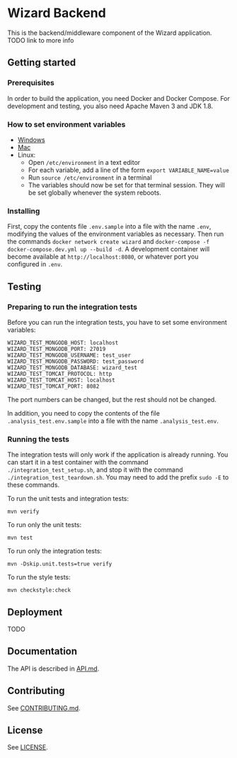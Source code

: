 # Wizard Backend
This is the backend/middleware component of the Wizard application. TODO link to more info

## Getting started
### Prerequisites
In order to build the application, you need Docker and Docker Compose. For development and testing, you also need Apache Maven 3 and JDK 1.8.

### How to set environment variables
- [Windows](https://www.techjunkie.com/environment-variables-windows-10/)
- [Mac](https://apple.stackexchange.com/questions/106778)
- Linux:
    - Open `/etc/environment` in a text editor
    - For each variable, add a line of the form `export VARIABLE_NAME=value`
    - Run `source /etc/environment` in a terminal
    - The variables should now be set for that terminal session.
    They will be set globally whenever the system reboots. 

### Installing
First, copy the contents file `.env.sample` into a file with the name `.env`, modifying the values of the environment variables as necessary. Then run the commands `docker network create wizard` and `docker-compose -f docker-compose.dev.yml up --build -d`. A development container will become available at `http://localhost:8080`, or whatever port you configured in `.env`.

## Testing
### Preparing to run the integration tests
Before you can run the integration tests, you have to set some environment variables:

```
WIZARD_TEST_MONGODB_HOST: localhost
WIZARD_TEST_MONGODB_PORT: 27019
WIZARD_TEST_MONGODB_USERNAME: test_user
WIZARD_TEST_MONGODB_PASSWORD: test_password
WIZARD_TEST_MONGODB_DATABASE: wizard_test
WIZARD_TEST_TOMCAT_PROTOCOL: http
WIZARD_TEST_TOMCAT_HOST: localhost
WIZARD_TEST_TOMCAT_PORT: 8082

```

The port numbers can be changed, but the rest should not be changed.

In addition, you need to copy the contents of the file `.analysis_test.env.sample` into a file with the name `.analysis_test.env`.

### Running the tests
The integration tests will only work if the application is already running. You can start it in a test container
with the command `./integration_test_setup.sh`, and stop it with the command `./integration_test_teardown.sh`.
You may need to add the prefix `sudo -E` to these commands.

To run the unit tests and integration tests:

```console
mvn verify

```

To run only the unit tests:

```console
mvn test

```

To run only the integration tests:

```console
mvn -Dskip.unit.tests=true verify

```

To run the style tests:

```console
mvn checkstyle:check

```

## Deployment
TODO

## Documentation
The API is described in [API.md](API.md).

## Contributing
See [CONTRIBUTING.md](CONTRIBUTING.md).

## License
See [LICENSE](LICENSE).
